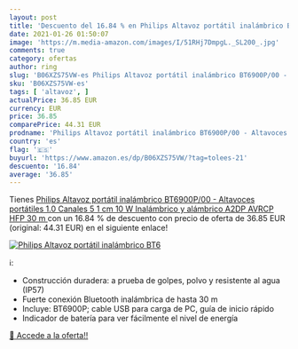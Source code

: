 ```yaml
---
layout: post
title: 'Descuento del 16.84 % en Philips Altavoz portátil inalámbrico BT6'
date: 2021-01-26 01:50:07
image: 'https://m.media-amazon.com/images/I/51RHj7DmpgL._SL200_.jpg'
comments: true
category: ofertas
author: ring
slug: 'B06XZS75VW-es Philips Altavoz portátil inalámbrico BT6900P/00 -...'
sku: 'B06XZS75VW-es'
tags: [ 'altavoz', ]
actualPrice: 36.85 EUR
currency: EUR
price: 36.85
comparePrice: 44.31 EUR
prodname: 'Philips Altavoz portátil inalámbrico BT6900P/00 - Altavoces portátiles  1.0 Canales  5 1 cm  10 W  Inalámbrico y alámbrico  A2DP AVRCP HFP  30 m '
country: 'es'
flag: '🇪🇸'
buyurl: 'https://www.amazon.es/dp/B06XZS75VW/?tag=tolees-21'
descuento: '16.84'
average: '36.85'
---
```


Tienes [Philips Altavoz portátil inalámbrico BT6900P/00 - Altavoces portátiles  1.0 Canales  5 1 cm  10 W  Inalámbrico y alámbrico  A2DP AVRCP HFP  30 m ](https://www.amazon.es/dp/B06XZS75VW/?tag=tolees-21) con un 16.84 % de descuento con precio de oferta de 36.85 EUR (original: 44.31 EUR) en el siguiente enlace!

[![Philips Altavoz portátil inalámbrico BT6](https://m.media-amazon.com/images/I/51RHj7DmpgL._SL200_.jpg)](https://www.amazon.es/dp/B06XZS75VW/?tag=tolees-21)

ℹ️:

- Construcción duradera: a prueba de golpes, polvo y resistente al agua (IP57)
- Fuerte conexión Bluetooth inalámbrica de hasta 30 m
- Incluye: BT6900P; cable USB para carga de PC, guía de inicio rápido
- Indicador de batería para ver fácilmente el nivel de energía

[🛒 Accede a la oferta!!](https://www.amazon.es/dp/B06XZS75VW/?tag=tolees-21)
